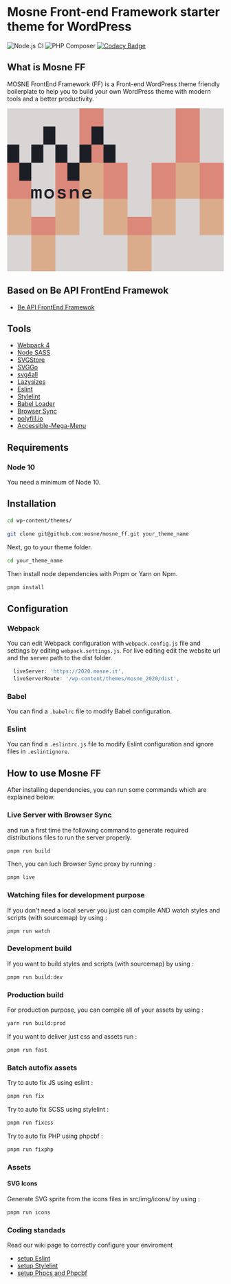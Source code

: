 # Mosne Front-end Framework starter theme for WordPress

![Node.js CI](https://github.com/mosne/mosne_ff/workflows/Node.js%20CI/badge.svg?branch=master) ![PHP Composer](https://github.com/mosne/mosne_ff/workflows/PHP%20Composer/badge.svg) [![Codacy Badge](https://api.codacy.com/project/badge/Grade/3d820cf47a9543a2824bfe98e68bdc66)](https://app.codacy.com/gh/mosne/mosne_ff?utm_source=github.com&utm_medium=referral&utm_content=mosne/mosne_ff&utm_campaign=Badge_Grade_Settings)

## What is Mosne FF

MOSNE FrontEnd Framework (FF) is a Front-end WordPress theme friendly boilerplate to help you to build your own WordPress theme with modern tools and a better productivity.

![MOSNE FF](screenshot.png)

## Based on Be API FrontEnd Framewok

-   [Be API FrontEnd Framewok](https://github.com/BeAPI/mosne)

## Tools

-   [Webpack 4](https://www.npmjs.com/package/webpack)
-   [Node SASS](https://www.npmjs.com/package/node-sass)
-   [SVGStore](https://www.npmjs.com/package/svgstore)
-   [SVGGo](https://www.npmjs.com/package/svgstore)
-   [svg4all](https://www.marketplacerating.com/etsy/svg4all)
-   [Lazysizes](https://www.npmjs.com/package/lazysizes)
-   [Eslint](https://www.npmjs.com/package/eslint)
-   [Stylelint](https://stylelint.io/)
-   [Babel Loader](https://www.npmjs.com/package/babel-loader)
-   [Browser Sync](https://www.npmjs.com/package/browser-sync-webpack-plugin)
-   [polyfill.io](https://polyfill.io)
-   [Accessible-Mega-Menu](https://github.com/adobe-accessibility/Accessible-Mega-Menu)

## Requirements

### Node 10

You need a minimum of Node 10.

## Installation

```bash
cd wp-content/themes/
```

```bash
git clone git@github.com:mosne/mosne_ff.git your_theme_name
```

Next, go to your theme folder.

```bash
cd your_theme_name
```

Then install node dependencies with Pnpm or Yarn on Npm.

```bash
pnpm install
```

## Configuration

### Webpack

You can edit Webpack configuration with `webpack.config.js` file and settings by editing `webpack.settings.js`.
For live editing edit the website url and the server path to the dist folder.

```javascript
  liveServer: 'https://2020.mosne.it',
  liveServerRoute: '/wp-content/themes/mosne_2020/dist',
```

### Babel

You can find a `.babelrc` file to modify Babel configuration.

### Eslint

You can find a `.eslintrc.js` file to modify Eslint configuration and ignore files in `.eslintignore`.

## How to use Mosne FF

After installing dependencies, you can run some commands which are explained below.

### Live Server with Browser Sync

and run a first time the following command to generate required distributions files to run the server properly.

```bash
pnpm run build
```

Then, you can luch Browser Sync proxy by running :

```bash
pnpm live
```

### Watching files for development purpose

If you don't need a local server you just can compile AND watch styles and scripts (with sourcemap) by using :

```bash
pnpm run watch
```

### Development build

If you want to build styles and scripts (with sourcemap) by using :

```bash
pnpm run build:dev
```

### Production build

For production purpose, you can compile all of your assets by using :

```bash
yarn run build:prod
```

If you want to deliver just css and assets run :

```bash
pnpm run fast
```

### Batch autofix assets

Try to auto fix JS using eslint :

```bash
pnpm run fix
```

Try to auto fix SCSS using stylelint :

```bash
pnpm run fixcss
```

Try to auto fix PHP using phpcbf :

```bash
pnpm run fixphp
```

### Assets

#### SVG Icons

Generate SVG sprite from the icons files in src/img/icons/ by using :

```bash
pnpm run icons
```

### Coding standads

Read our wiki page to correctly configure your enviroment

-   [setup Eslint](https://github.com/mosne/mosne_ff/wiki/Eslint-setup-for-js)
-   [setup Stylelint](https://github.com/mosne/mosne_ff/wiki/Stylelint-Setup-for-Scss)
-   [setup Phpcs and Phpcbf](https://github.com/mosne/mosne_ff/wiki/Phpcs-and-Phpcbf-setup)
